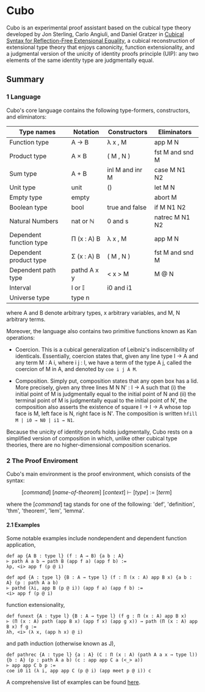 # Cubo

Cubo is an experimental proof assistant based on the cubical type theory developed by Jon Sterling, Carlo Angiuli, and Daniel Gratzer in [Cubical Syntax for Reflection-Free Extensional Equality](https://arxiv.org/abs/1904.08562), a cubical reconstruction of extensional type theory that enjoys canonicity, function extensionality, and a judgmental version of the unicity of identity proofs principle (UIP): any two elements of the same identity type are judgmentally equal. 


## Summary

### 1 Language

Cubo's core language contains the following type-formers, constructors, and eliminators:

Type names | Notation | Constructors | Eliminators
------------ | ------------- | ------------- | -------------
Function type | A → B |  λ x , M | app M N
Product type | A × B | ( M , N ) | fst M and snd M
Sum type | A + B |	inl M and inr M	| case M N1 N2
Unit type	| unit | ()	| let M N
Empty type | empty | | abort M
Boolean type | bool | true  and  false | if M N1 N2
Natural Numbers	| nat or ℕ | 0  and  s	| natrec	M N1 N2
Dependent function type	| Π (x : A) B | λ x , M | app M N
Dependent product type | Σ (x : A) B | ( M , N ) | fst M and snd M
Dependent path type | pathd A x y | < x > M | M @ N
Interval | I or 𝕀 | i0 and i1 | 
Universe type | type n | 

where A and B denote arbitrary types, x arbitrary variables, and M, N arbitrary terms.

Moreover, the language also contains two primitive functions known as Kan operations:

- Coercion. This is a cubical generalization of Leibniz's indiscernibility of identicals. Essentially, coercion states that, given any line type I → A and any term M : A i, where i j : I, we have a term of the type A j, called the coercion of M in A, and denoted by `coe i j A M`.

- Composition. Simply put, composition states that any open box has a lid. More precisely, given any three lines M N N' : I → A such that (i) the initial point of M is judgmentally equal to the initial point of N and (ii) the terminal point of M is judgmentally equal to the initial point of N', the composition also asserts the existence of square I → I → A whose top face is M, left face is N, right face is N'. The composition is written `hfill M | i0 → N0 | i1 → N1`.

Because the unicity of identity proofs holds judgmentally, Cubo rests on a simplified version of composition in which, unlike other cubical type theories, there are no higher-dimensional composition scenarios. 

### 2 The Proof Enviroment

Cubo's main environment is the proof environment, which consists of the syntax:

<dl>
  <dd>[<em>command</em>] [<em>name-of-theorem</em>] [<em>context</em>] ⊢ [<em>type</em>] := [<em>term</em>]</dd>
</dl>

where the [*command*] tag stands for one of the following: 'def', 'definition', 'thm', 'theorem', 'lem', 'lemma'.

#### 2.1 Examples

Some notable examples include nondependent and dependent function application,

````
def ap {A B : type l} (f : A → B) {a b : A} 
⊢ path A a b → path B (app f a) (app f b) :=
λp, <i> app f (p @ i)
 
def apd {A : type l} {B : A → type l} (f : Π (x : A) app B x) {a b : A} (p : path A a b)
⊢ pathd (λi, app B (p @ i)) (app f a) (app f b) :=
<i> app f (p @ i)
````

function extensionality,

````
def funext {A : type l} {B : A → type l} (f g : Π (x : A) app B x) 
⊢ (Π (x : A) path (app B x) (app f x) (app g x)) → path (Π (x : A) app B x) f g :=
λh, <i> (λ x, (app h x) @ i)
````

and path induction (otherwise known as J), 

````
def pathrec {A : type l} {a : A} (C : Π (x : A) (path A a x → type l)) {b : A} (p : path A a b) (c : app app C a (<_> a)) 
⊢ app app C b p := 
coe i0 i1 (λ i, app app C (p @ i) (app meet p @ i)) c 
````

A comprehensive list of examples can be found [here](https://github.com/bbentzen/cubo/blob/master/tests/success/).
